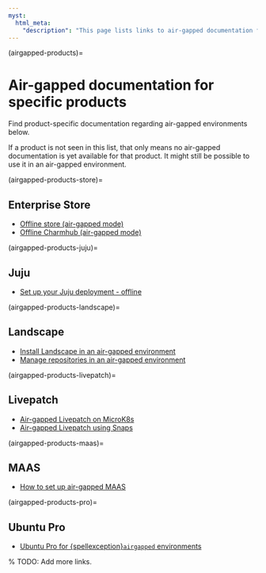 ```yaml
---
myst:
  html_meta:
    "description": "This page lists links to air-gapped documentation for Canonical products within the respective documentation sets, such as Ubuntu Pro, Landscape, Juju, and more."
---
```


(airgapped-products)=
# Air-gapped documentation for specific products

Find product-specific documentation regarding air-gapped environments below.

If a product is not seen in this list, that only means no air-gapped documentation is yet available for that product. It might still be possible to use it in an air-gapped environment.

(airgapped-products-store)=
## Enterprise Store

- [Offline store (air-gapped mode)](https://documentation.ubuntu.com/enterprise-store/main/how-to/airgap/)
- [Offline Charmhub (air-gapped mode)](https://documentation.ubuntu.com/enterprise-store/main/how-to/airgap-charmhub/)

(airgapped-products-juju)=
## Juju

- [Set up your Juju deployment - offline](https://documentation.ubuntu.com/juju/latest/howto/manage-your-juju-deployment/set-up-your-juju-deployment-offline/#take-your-deployment-offline)

(airgapped-products-landscape)=
## Landscape

- [Install Landscape in an air-gapped environment](https://documentation.ubuntu.com/landscape/how-to-guides/landscape-installation-and-set-up/install-landscape-in-an-air-gapped-or-offline-environment/)
- [Manage repositories in an air-gapped environment](https://documentation.ubuntu.com/landscape/how-to-guides/repository-mirrors/manage-repositories-in-an-air-gapped-or-offline-environment/)

(airgapped-products-livepatch)=
## Livepatch

- [Air-gapped Livepatch on MicroK8s](https://ubuntu.com/security/livepatch/docs/livepatch_on_prem/tutorial/Getting%20started%20with%20air-gapped%20Livepatch%20and%20Microk8s)
- [Air-gapped Livepatch using Snaps](https://ubuntu.com/security/livepatch/docs/livepatch_on_prem/tutorial/Getting%20started%20with%20air-gapped%20Livepatch%20and%20Snap)

(airgapped-products-maas)=
## MAAS

- [How to set up air-gapped MAAS](https://canonical.com/maas/docs/how-to-set-up-air-gapped-maas)

(airgapped-products-pro)=
## Ubuntu Pro

- [Ubuntu Pro for {spellexception}`airgapped` environments](https://documentation.ubuntu.com/pro/airgapped-setup/)

% TODO: Add more links.